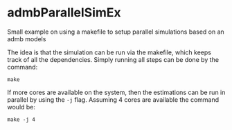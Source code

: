# admbParallelSimEx
Small example on using a makefile to setup parallel simulations based on an admb models

The idea is that the simulation can be run via the makefile, which keeps track of all the dependencies. Simply running all steps can be done by the command: 
```
make
```

If more cores are available on the system, then the estimations can be run in parallel by using the ` -j ` flag. Assuming 4 cores are available the command would be: 
```
make -j 4
```


 